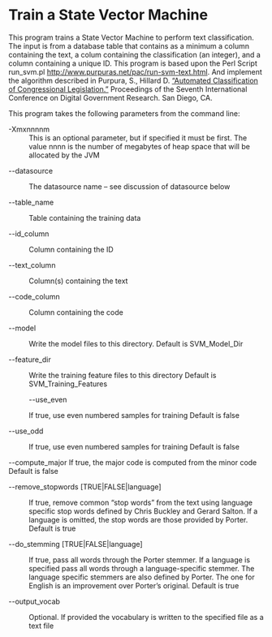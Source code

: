 # Train a State Vector Machine

This program trains a State Vector Machine to perform text classification.  The
input is from a database table that contains as a minimum a column containing
the text, a colum containing the classification (an integer), and a column 
containing a unique ID.
This program is based upon the Perl Script run_svm.pl 
<a href="http://www.purpuras.net/pac/run-svm-text.html"> http://www.purpuras.net/pac/run-svm-text.html</a>. 
And implement the algorithm described in Purpura, S., Hillard D. 
<a href="http://www.purpuras.net/dgo2006%20Purpura%20Hillard%20Classifying%20Congressional%20Legislation.pdf">
“Automated Classification of Congressional Legislation.”</a> Proceedings of the Seventh 
International Conference on Digital Government Research. San Diego, CA.

This program takes the following parameters from the command line:

<dl>
<dt>-Xmxnnnnm</dt>
<dd>This is an optional parameter, but if specified it must be first. 
The value nnnn is the number of megabytes of heap space that will be allocated
by the JVM</dd>
<dl>--datasource</dl><dd>The datasource name – see discussion of datasource below</dd>
<dl>--table_name</dl><dd>Table containing the training data</dd>
<dl>--id_column</dl><dd>Column containing the ID</dd>
<dl>--text_column</dl><dd>Column(s) containing the text</dd>
<dl>--code_column</dl><dd>Column containing the code</dd>
<dl>--model</dl><dd>Write the model files to this directory. Default is SVM_Model_Dir</dd>
<dl>--feature_dir</dl><dd>Write the training feature files to this directory
  Default is SVM_Training_Features<dd>
<dl>--use_even</dl><dd>If true, use even numbered samples for training
  Default is false</dd>
<dl>--use_odd</dl><dd>If true, use even numbered samples for training
  Default is false</dd>
<dl>--compute_major</dl<dd>  If true, the major code is computed from the minor code
  Default is false</dd>
<dl>--remove_stopwords [TRUE|FALSE|language]</dl>
<dd>If true, remove common “stop words” from the text using language specific 
stop words defined by Chris Buckley and Gerard Salton. If a language is omitted, 
the stop words are those provided by Porter.
  Default is true</dd>
<dl>--do_stemming [TRUE|FALSE|language]</dl>
<dd>If true, pass all words through the Porter stemmer. If a language is specified
 pass all words through a language-specific stemmer. The language specific 
stemmers are also defined by Porter. The one for English is an improvement over 
Porter’s original.
  Default is true</dd>
<dl>--output_vocab</dl><dd>Optional. If provided the vocabulary is written to the
specified file as a text file</dd>